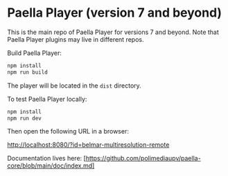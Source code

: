 # Paella Player (version 7 and beyond)

This is the main repo of Paella Player for versions 7 and beyond. Note that Paella Player plugins may live in different repos.

Build Paella Player:

```zsh
npm install
npm run build
```

The player will be located in the `dist` directory.

To test Paella Player locally:

```zsh
npm install
npm run dev
```

Then open the following URL in a browser:

[http://localhost:8080/?id=belmar-multiresolution-remote](http://localhost:8080/?id=belmar-multiresolution-remote)

Documentation lives here:
[https://github.com/polimediaupv/paella-core/blob/main/doc/index.md]
